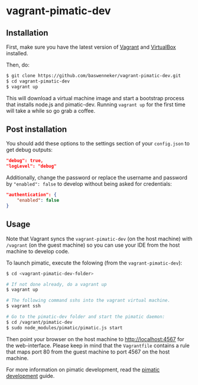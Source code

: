 # vagrant-pimatic-dev

## Installation
First, make sure you have the latest version of [Vagrant](http://www.vagrantup.com/downloads.html) and [VirtualBox](https://www.virtualbox.org/wiki/Downloads) installed.

Then, do: 
```bash
$ git clone https://github.com/baswenneker/vagrant-pimatic-dev.git
$ cd vagrant-pimatic-dev
$ vagrant up
```

This will download a virtual machine image and start a bootstrap process that installs node.js and pimatic-dev. Running `vagrant up` for the first time will take a while so go grab a coffee.

## Post installation
You should add these options to the settings section of your `config.json` to get debug outputs:

```json
"debug": true,
"logLevel": "debug"
```

Additionally, change the password or replace the username and password by `"enabled": false` to develop without being asked for credentials:

```json
"authentication": {
    "enabled": false
}
```

## Usage
Note that Vagrant syncs the `vagrant-pimatic-dev` (on the host machine) with `/vagrant` (on the guest machine) so you can use your IDE from the host machine to develop code.

To launch pimatic, execute the folowing (from the `vagrant-pimatic-dev`):

```bash
$ cd <vagrant-pimatic-dev-folder>

# If not done already, do a vagrant up
$ vagrant up 

# The following command sshs into the vagrant virtual machine.
$ vagrant ssh

# Go to the pimatic-dev folder and start the pimatic daemon:
$ cd /vagrant/pimatic-dev
$ sudo node_modules/pimatic/pimatic.js start
```

Then point your browser on the host machine to [http://localhost:4567](http://localhost:4567) for the web-interface. Please keep in mind that the `Vagrantfile` contains a rule that maps port 80 from the guest machine to port 4567 on the host machine.

For more information on pimatic development, read the [pimatic development](http://pimatic.org/guide/development) guide.





